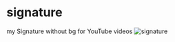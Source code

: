 # signature
my Signature without bg for YouTube videos
![signature](https://github.com/akashdip2001/signature/assets/81384987/545ed34e-afb7-4030-a4cb-b8f6c825997a)
